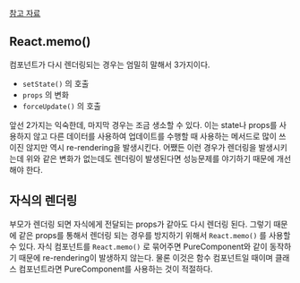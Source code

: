 [참고 자료](https://ui.toast.com/weekly-pick/ko_20190731/)

## React.memo()

컴포넌트가 다시 렌더링되는 경우는 엄밀히 말해서 3가지이다.

* `setState()` 의 호출
* `props` 의 변화
* `forceUpdate()` 의 호출

앞선 2가지는 익숙한데, 마지막 경우는 조금 생소할 수 있다. 이는 state나 props를 사용하지 않고 다른 데이터를 사용하여 업데이트를 수행할 때 사용하는 메서드로 많이 쓰이진 않지만 역시 re-rendering을 발생시킨다. 어쨌든 이런 경우가 렌더링을 발생시키는데 위와 같은 변화가 없는데도 렌더링이 발생된다면 성능문제를 야기하기 때문에 개선해야 한다.

## 자식의 렌더링

부모가 렌더링 되면 자식에게 전달되는 props가 같아도 다시 렌더링 된다. 그렇기 때문에 같은 props를 통해서 렌더링 되는 경우를 방지하기 위해서 `React.memo()` 를 사용할 수 있다. 자식 컴포넌트를 `React.memo()` 로 묶어주면 PureComponent와 같이 동작하기 때문에 re-rendering이 발생하지 않는다. 물론 이것은 함수 컴포넌트일 때이며 클래스 컴포넌트라면 PureComponent를 사용하는 것이 적절하다.